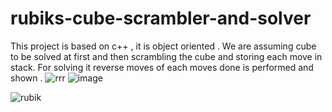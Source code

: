 # rubiks-cube-scrambler-and-solver
This project is based on c++ , it is object oriented . We are assuming cube to be solved at first and then scrambling the cube and storing each move in stack. For solving it reverse moves of each moves done is performed and shown .
![rrr](https://user-images.githubusercontent.com/54227869/115658525-8e9b7600-a356-11eb-9afe-208b4dae0842.jpg)
![image](https://user-images.githubusercontent.com/54227869/115659558-55640580-a358-11eb-816f-6133641286e7.png)

![rubik](https://user-images.githubusercontent.com/54227869/115658582-a8d55400-a356-11eb-9d36-5c9725bc7b0f.jpg)


